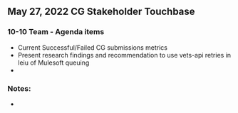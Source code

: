 ## May 27, 2022 CG Stakeholder Touchbase

### 10-10 Team - Agenda items
- Current Successful/Failed CG submissions metrics
- Present research findings and recommendation to use vets-api retries in leiu of Mulesoft queuing
- 

### Notes:
- 
